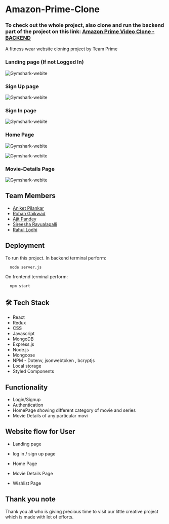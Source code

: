 # Amazon-Prime-Clone

###  To check out the whole project, also clone and run the backend part of the project on this link: [Amazon Prime Video Clone - BACKEND](https://github.com/Aniket-Pilankar/Backend-Amazon-Prime-2)

A fitness wear website cloning project by Team Prime

### Landing page (If not Logged In)
![Gymshark-webite](https://github.com/Aniket-Pilankar/Amazon-Prime-Video-Clone/blob/main/Amazon-Prime-Video-Clone/Screenshot/1.jpg)

### Sign Up page
![Gymshark-webite](https://github.com/Aniket-Pilankar/Amazon-Prime-Video-Clone/blob/main/Amazon-Prime-Video-Clone/Screenshot/2.jpg)

### Sign In page
![Gymshark-webite](https://github.com/Aniket-Pilankar/Amazon-Prime-Video-Clone/blob/main/Amazon-Prime-Video-Clone/Screenshot/3.jpg)

### Home Page
![Gymshark-webite](https://github.com/Aniket-Pilankar/Amazon-Prime-Video-Clone/blob/main/Amazon-Prime-Video-Clone/Screenshot/4.jpg)

![Gymshark-webite](https://github.com/Aniket-Pilankar/Amazon-Prime-Video-Clone/blob/main/Amazon-Prime-Video-Clone/Screenshot/4_2.jpg)

### Movie-Details Page
![Gymshark-webite](https://github.com/Aniket-Pilankar/Amazon-Prime-Video-Clone/blob/main/Amazon-Prime-Video-Clone/Screenshot/5.jpg)

## Team Members

- [Aniket Pilankar](https://github.com/Aniket-Pilankar)
- [Rohan Gaikwad](https://github.com/rohan688)
- [Ajit Pandey](https://github.com/Ajit24)
- [Sireesha Ravualapalli](https://github.com/rsiree)
- [Rahul Lodhi](https://github.com/RAHULANN)


## Deployment

To run this project. In backend terminal perform:

```bash
  node server.js
```

On frontend terminal perform:

```bash
  npm start
```



## 🛠 Tech Stack

- React
- Redux
- CSS
- Javascript
- MongoDB
- Express.js
- Node.js
- Mongoose
- NPM - Dotenv, jsonwebtoken , bcryptjs 
- Local storage
- Styled Components

## Functionality

- Login/Signup
- Authentication
- HomePage showing different category of movie and series
- Movie Details of any particular movi

## Website flow for User

- Landing page

- log in / sign up page

- Home Page

- Movie Details Page

- Wishlist Page



## Thank you note
Thank you all who is giving precious time to visit our little creative project which is made with lot of efforts.

